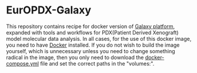 # EurOPDX-Galaxy
This repository contains recipe for docker version of [Galaxy platform](www.galaxyproject.org), expanded with tools and workflows for PDX(Patient Derived Xenograft) model molecular data analysis.
In all cases, for the use of this docker image, you need to have [Docker](https://docs.docker.com/get-docker/) installed. If you do not wish to build the image yourself, which is unnecessary unless you need to change something radical in the image, then you only need to download the [docker-compose.yml]() file and set the correct paths in the "volumes:". 
